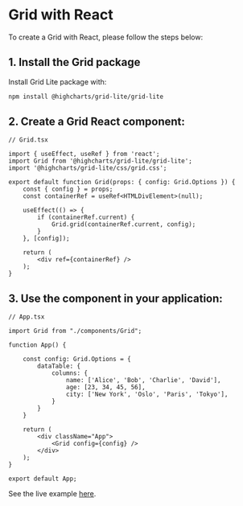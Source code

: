 # Grid with React
To create a Grid with React, please follow the steps below:

## 1. Install the Grid package
Install Grid Lite package with:
```bash
npm install @highcharts/grid-lite/grid-lite
````

## 2. Create a Grid React component:

```tsx
// Grid.tsx

import { useEffect, useRef } from 'react';
import Grid from '@highcharts/grid-lite/grid-lite';
import '@highcharts/grid-lite/css/grid.css';

export default function Grid(props: { config: Grid.Options }) {
    const { config } = props;
    const containerRef = useRef<HTMLDivElement>(null);

    useEffect(() => {
        if (containerRef.current) {
            Grid.grid(containerRef.current, config);
        }
    }, [config]);

    return (
        <div ref={containerRef} />
    );
}
```

## 3. Use the component in your application:
```tsx
// App.tsx

import Grid from "./components/Grid";

function App() {

    const config: Grid.Options = {
        dataTable: {
            columns: {
                name: ['Alice', 'Bob', 'Charlie', 'David'],
                age: [23, 34, 45, 56],
                city: ['New York', 'Oslo', 'Paris', 'Tokyo'],
            }
        }
    }

    return (
        <div className="App">
            <Grid config={config} />
        </div>
    );
}

export default App;
```

See the live example [here](https://stackblitz.com/edit/highcharts-grid-react-ts-mbvpgi2q).
